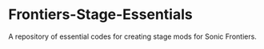 # Frontiers-Stage-Essentials
A repository of essential codes for creating stage mods for Sonic Frontiers.
